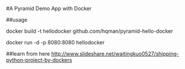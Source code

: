 
#A Pyramid Demo App with Docker

##usage

docker build -t hellodocker github.com/hqman/pyramid-hello-docker

docker run -d -p 8080:8080 hellodocker

##learn from here
http://www.slideshare.net/waitingkuo0527/shipping-python-project-by-dockers

